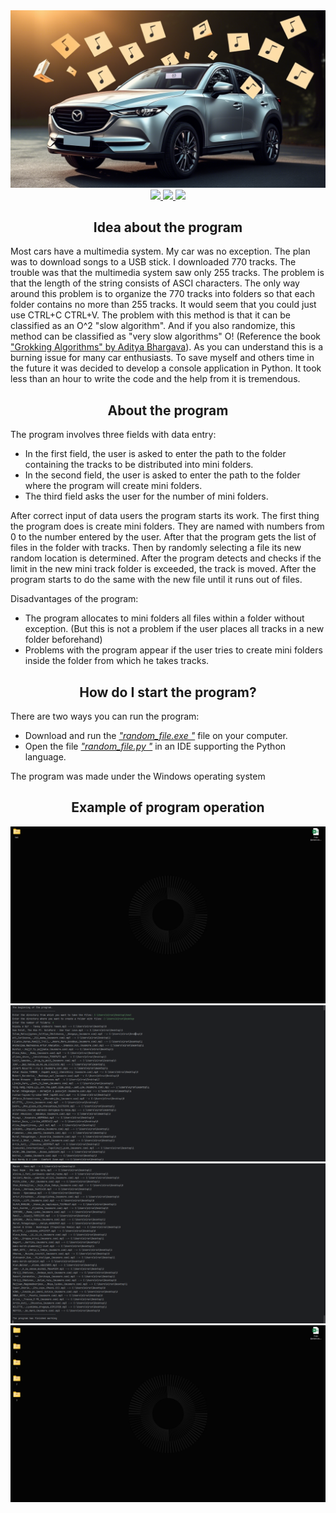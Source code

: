 <img src="./banner.png">
<div align="center">
  <a href="https://github.com/K1rsN7/music_distribution_for_cars/issues">
		<img src="https://img.shields.io/github/issues/K1rsN7/music_distribution_for_cars?color=070709&labelColor=1C2325&style=for-the-badge">
	</a>
	<a href="https://github.com/K1rsN7/music_distribution_for_cars/stargazers">
		<img src="https://img.shields.io/github/stars/K1rsN7/music_distribution_for_cars?color=070709&labelColor=1C2325&style=for-the-badge">
	</a>
	<a href="./LICENSE">
		<img src="https://img.shields.io/github/license/K1rsN7/music_distribution_for_cars?color=070709&labelColor=1C2325&style=for-the-badge">
	</a>
</div>
<div align="center">
  <h2>Idea about the program</h2>
</div>
<a>
  Most cars have a multimedia system. My car was no exception. The plan was to download songs to a USB stick. I downloaded 770 tracks. The trouble was that the multimedia system saw only 255 tracks. The problem is that the length of the string consists of ASCI characters. The only way around this problem is to organize the 770 tracks into folders so that each folder contains no more than 255 tracks. It would seem that you could just use CTRL+C CTRL+V. The problem with this method is that it can be classified as an O^2 "slow algorithm". And if you also randomize, this method can be classified as "very slow algorithms" O! (Reference the book <a href="https://en.ecomed.dgmu.ru/wp-content/uploads/2020/01/%D0%93%D1%80%D0%BE%D0%BA%D0%B0%D0%B5%D0%BC_%D0%B0%D0%BB%D0%B3%D0%BE%D1%80%D0%B8%D1%82%D0%BC%D1%8B.pdf">"Grokking Algorithms" by Aditya Bhargava</a>). As you can understand this is a burning issue for many car enthusiasts. To save myself and others time in the future it was decided to develop a console application in Python. It took less than an hour to write the code and the help from it is tremendous.
</a>
<div align="center">
  <h2>About  the program</h2>
</div>
<a>
  
  The program involves three fields with data entry:<br>
* In the first field, the user is asked to enter the path to the folder containing the tracks to be distributed into mini folders.
* In the second field, the user is asked to enter the path to the folder where the program will create mini folders.
* The third field asks the user for the number of mini folders.<br>

After correct input of data users the program starts its work. The first thing the program does is create mini folders. They are named with numbers from 0 to the number entered by the user. After that the program gets the list of files in the folder with tracks. Then by randomly selecting a file its new random location is determined. After the program detects and checks if the limit in the new mini track folder is exceeded, the track is moved. After the program starts to do the same with the new file until it runs out of files.<br>

Disadvantages of the program:<br>
* The program allocates to mini folders all files within a folder without exception. (But this is not a problem if the user places all tracks in a new folder beforehand)
* Problems with the program appear if the user tries to create mini folders inside the folder from which he takes tracks.
</a>
<div align="center">
  <h2>How do I start the program? </h2>
</div>
<a>
  
  There are two ways you can run the program:<br>
* Download and run the <a href="https://github.com/K1rsN7/music_distribution_for_cars/blob/main/random_file.exe">*"random_file.exe "*</a> file on your computer.<br>
* Open the file <a href="https://github.com/K1rsN7/music_distribution_for_cars/blob/main/random_file.py">*"random_file.py "*</a> in an IDE supporting the Python language.<br>

The program was made under the Windows operating system
</a>
<div align="center">
  <h2>Example  of program operation</h2>
  <img src="image1.png"/ >
  <img src="image2.png"/ >
  <img src="image3.png"/ >
  <img src="image4.png"/ >
</div>
